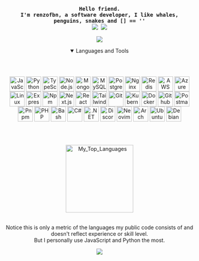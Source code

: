 <br/>
<p align="center">
  <samp>
    <b>
        Hello friend.
    <br>
         I'm renzofbn, a software developer, I like whales, penguins, snakes and [] == ''
    </b>
    <br>
    <b>
      <a href="https://renzofbn.me" target="_blank"><img src="https://img.shields.io/badge/website-000000?style=for-the-badge&logo=About.me&logoColor=white" target="_blank"></a>
      <a href="mailto:renzofbn@tutanota.com" target="_blank"><img src="https://img.shields.io/badge/Email-840010?style=for-the-badge&logo=Tutanota&logoColor=white" target="_blank"></a>
    </b>
  </samp>

  <p align="center"> 
    <img src="https://komarev.com/ghpvc/?username=renzofbn&style=for-the-badge">
  </p>

  </p>


<!--Begin of Languages nd Tools -->
  <details align="center" open>
    <summary>
      Languages and Tools
    </summary>

  <h2></h2><br>

<p align="center">
<img align="center" alt="JavaScript" height="40" width="40" src="https://skillicons.dev/icons?i=js" />
  <img align="center" alt="Python" height="40" width="40" src="https://skillicons.dev/icons?i=py" />
  <img align="center" alt="TypeScript" height="40" width="40" src="https://skillicons.dev/icons?i=ts" />
  <img align="center" alt="Node.js" height="40" width="40" src="https://skillicons.dev/icons?i=nodejs" />
  <img align="center" alt="MongoDB" height="40" width="40" src="https://skillicons.dev/icons?i=mongodb" />
  <img align="center" alt="MySQL" height="40" width="40" src="https://skillicons.dev/icons?i=mysql" />
  <img align="center" alt="Postgres" height="40" width="40" src="https://skillicons.dev/icons?i=postgres" />
  <img align="center" alt="Nginx" height="40" width="40" src="https://skillicons.dev/icons?i=nginx" />
  <img align="center" alt="Redis" height="40" width="40" src="https://skillicons.dev/icons?i=redis" />
  <img align="center" alt="AWS" height="40" width="40" src="https://skillicons.dev/icons?i=aws" />
  <img align="center" alt="Azure" height="40" width="40" src="https://skillicons.dev/icons?i=azure" />
  <img align="center" alt="Linux" height="40" width="40" src="https://skillicons.dev/icons?i=linux" />
  <img align="center" alt="Express" height="40" width="40" src="https://skillicons.dev/icons?i=express" />
  <img align="center" alt="Npm" height="40" width="40" src="https://skillicons.dev/icons?i=npm" />
  <img align="center" alt="Next.js" height="40" width="40" src="https://skillicons.dev/icons?i=nextjs" />
  <img align="center" alt="React" height="40" width="40" src="https://skillicons.dev/icons?i=react" />
  <img align="center" alt="Tailwind CSS" height="40" width="40" src="https://skillicons.dev/icons?i=tailwind" />
  <img align="center" alt="Git" height="40" width="40" src="https://skillicons.dev/icons?i=git" />
  <img align="center" alt="Kubernetes" height="40" width="40" src="https://skillicons.dev/icons?i=kubernetes" />
  <img align="center" alt="Docker" height="40" width="40" src="https://skillicons.dev/icons?i=docker" />
  <img align="center" alt="Github Actions" height="40" width="40" src="https://skillicons.dev/icons?i=githubactions" />
  <img align="center" alt="Postman" height="40" width="40" src="https://skillicons.dev/icons?i=postman" />
  <img align="center" alt="Pnpm" height="40" width="40" src="https://skillicons.dev/icons?i=pnpm" />
  <img align="center" alt="PHP" height="40" width="40" src="https://skillicons.dev/icons?i=php" />
  <img align="center" alt="Bash" height="40" width="40" src="https://skillicons.dev/icons?i=bash" />
  <img align="center" alt="C#" height="40" width="40" src="https://skillicons.dev/icons?i=cs" />
  <img align="center" alt=".NET" height="40" width="40" src="https://skillicons.dev/icons?i=dotnet" />
  <img align="center" alt="Discord.js" height="40" width="40" src="https://skillicons.dev/icons?i=discordjs" />
  <img align="center" alt="Neovim" height="40" width="40" src="https://skillicons.dev/icons?i=neovim" />
  <img align="center" alt="Arch" height="40" width="40" src="https://skillicons.dev/icons?i=arch" />
  <img align="center" alt="Ubuntu" height="40" width="40" src="https://skillicons.dev/icons?i=ubuntu" />
  <img align="center" alt="Debian" height="40" width="40" src="https://skillicons.dev/icons?i=debian" />
</p>

  <br/><br/>

  <img height="180em" src="https://github-readme-stats.vercel.app/api/top-langs/?username=renzofbn&layout=compact&langs_count=8&hide_border=true&theme=rose_pine" alt="My_Top_Languages"/>
  <br><br>
  <p>
    Notice this is only a metric of the languages my public code consists of and doesn't reflect experience or skill level.<br>But I personally use JavaScript and Python the most.
  </p>
  <p align="center">
    <a href="#">
      <img src="https://skillicons.dev/icons?i=js,python" />
    </a>
  </p>
  </details>
<!--End of Languages nd Tools -->
<!-- </details> -->

